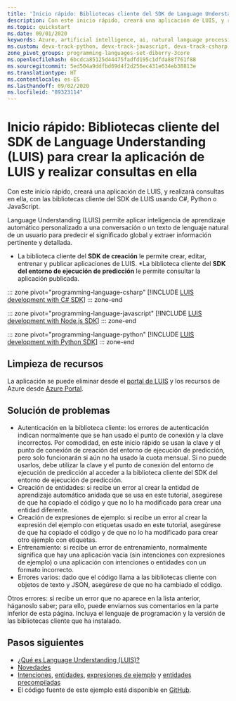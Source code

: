 ```yaml
---
title: 'Inicio rápido: Bibliotecas cliente del SDK de Language Understanding (LUIS)'
description: Con este inicio rápido, creará una aplicación de LUIS, y realizará consultas en ella, con las bibliotecas cliente del SDK de LUIS usando C#, Python o JavaScript.
ms.topic: quickstart
ms.date: 09/01/2020
keywords: Azure, artificial intelligence, ai, natural language processing, nlp, natural language understanding, nlu, ai conversation, conversational ai, ai chatbot, chatbot maker, LUIS, nlp ai, luis ai, azure luis, understanding natural language
ms.custom: devx-track-python, devx-track-javascript, devx-track-csharp, cog-serv-seo-aug-2020
zone_pivot_groups: programming-languages-set-diberry-3core
ms.openlocfilehash: 6bcdca85125d44475fadfd195c1dfda88f761f88
ms.sourcegitcommit: 5ed504a9ddfbd69d4f2d256ec431e634eb38813e
ms.translationtype: HT
ms.contentlocale: es-ES
ms.lasthandoff: 09/02/2020
ms.locfileid: "89323114"
---
```

# <a name="quickstart-language-understanding-luis-sdk-client-libraries-to-create-and-query-your-luis-app"></a>Inicio rápido: Bibliotecas cliente del SDK de Language Understanding (LUIS) para crear la aplicación de LUIS y realizar consultas en ella

Con este inicio rápido, creará una aplicación de LUIS, y realizará consultas en ella, con las bibliotecas cliente del SDK de LUIS usando C#, Python o JavaScript.

Language Understanding (LUIS) permite aplicar inteligencia de aprendizaje automático personalizado a una conversación o un texto de lenguaje natural de un usuario para predecir el significado global y extraer información pertinente y detallada.

* La biblioteca cliente del **SDK de creación** le permite crear, editar, entrenar y publicar aplicaciones de LUIS. *La biblioteca cliente del **SDK del entorno de ejecución de predicción** le permite consultar la aplicación publicada.

::: zone pivot="programming-language-csharp"
[!INCLUDE [LUIS development with C# SDK](./includes/sdk-csharp.md)]
::: zone-end

::: zone pivot="programming-language-javascript"
[!INCLUDE [LUIS development with Node.js SDK](./includes/sdk-nodejs.md)]
::: zone-end

::: zone pivot="programming-language-python"
[!INCLUDE [LUIS development with Python SDK](./includes/sdk-python.md)]
::: zone-end

## <a name="clean-up-resources"></a>Limpieza de recursos

La aplicación se puede eliminar desde el [portal de LUIS](https://www.luis.ai) y los recursos de Azure desde [Azure Portal](https://portal.azure.com/).

## <a name="troubleshooting"></a>Solución de problemas

* Autenticación en la biblioteca cliente: los errores de autenticación indican normalmente que se han usado el punto de conexión y la clave incorrectos. Por comodidad, en este inicio rápido se usan la clave y el punto de conexión de creación del entorno de ejecución de predicción, pero solo funcionarán si aún no ha usado la cuota mensual. Si no puede usarlos, debe utilizar la clave y el punto de conexión del entorno de ejecución de predicción al acceder a la biblioteca cliente del SDK del entorno de ejecución de predicción.
* Creación de entidades: si recibe un error al crear la entidad de aprendizaje automático anidada que se usa en este tutorial, asegúrese de que ha copiado el código y que no lo ha modificado para crear una entidad diferente.
* Creación de expresiones de ejemplo: si recibe un error al crear la expresión del ejemplo con etiquetas usado en este tutorial, asegúrese de que ha copiado el código y de que no lo ha modificado para crear otro ejemplo con etiquetas.
* Entrenamiento: si recibe un error de entrenamiento, normalmente significa que hay una aplicación vacía (sin intenciones con expresiones de ejemplo) o una aplicación con intenciones o entidades con un formato incorrecto.
* Errores varios: dado que el código llama a las bibliotecas cliente con objetos de texto y JSON, asegúrese de que no ha cambiado el código.

Otros errores: si recibe un error que no aparece en la lista anterior, háganoslo saber; para ello, puede enviarnos sus comentarios en la parte inferior de esta página. Incluya el lenguaje de programación y la versión de las bibliotecas cliente que ha instalado. 

## <a name="next-steps"></a>Pasos siguientes

* [¿Qué es Language Understanding (LUIS)?](what-is-luis.md)
* [Novedades](whats-new.md)
* [Intenciones](luis-concept-intent.md), [entidades](luis-concept-entity-types.md), [expresiones de ejemplo](luis-concept-utterance.md) y [entidades precompiladas](luis-reference-prebuilt-entities.md)
* El código fuente de este ejemplo está disponible en [GitHub](https://github.com/Azure-Samples/cognitive-services-quickstart-code).
